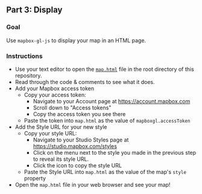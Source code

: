 ## Part 3: Display

### Goal

Use `mapbox-gl-js` to display your map in an HTML page.

### Instructions

- Use your text editor to open the [`map.html`](./map.html) file in the root directory of this repository.
- Read through the code & comments to see what it does.
- Add your Mapbox access token
  - Copy your access token:
    - Navigate to your Account page at https://account.mapbox.com
    - Scroll down to "Access tokens"
    - Copy the access token you see there
  - Paste the token into `map.html` as the value of `mapboxgl.accessToken`
- Add the Style URL for your new style
  - Copy your style URL:
    - Navigate to your Studio Styles page at https://studio.mapbox.com/styles
    - Click on the menu next to the style you made in the previous step to reveal its style URL.
    - Click the icon to copy the style URL
  - Paste the Style URL into `map.html` as the value of the map's `style` property
- Open the `map.html` file in your web browser and see your map!

